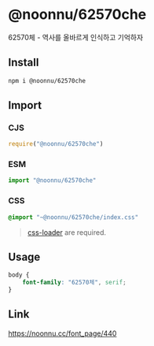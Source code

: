 # @noonnu/62570che
62570체 - 역사를 올바르게 인식하고 기억하자

## Install
```sh
npm i @noonnu/62570che
```
## Import
### CJS
```js
require("@noonnu/62570che")
```
### ESM
```js
import "@noonnu/62570che"
```
### CSS 
```css
@import "~@noonnu/62570che/index.css"
```
> [css-loader](https://github.com/webpack-contrib/css-loader) are required.

## Usage
```css
body {
    font-family: "62570체", serif;
}
```

## Link
https://noonnu.cc/font_page/440